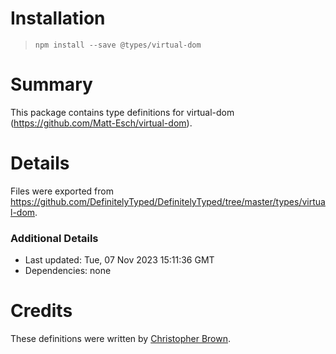 # Installation
> `npm install --save @types/virtual-dom`

# Summary
This package contains type definitions for virtual-dom (https://github.com/Matt-Esch/virtual-dom).

# Details
Files were exported from https://github.com/DefinitelyTyped/DefinitelyTyped/tree/master/types/virtual-dom.

### Additional Details
 * Last updated: Tue, 07 Nov 2023 15:11:36 GMT
 * Dependencies: none

# Credits
These definitions were written by [Christopher Brown](https://github.com/chbrown).
